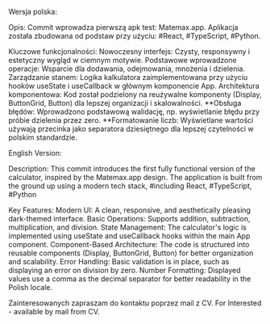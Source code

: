Wersja polska:

Opis:
Commit wprowadza pierwszą apk test: Matemax.app. Aplikacja została zbudowana od podstaw przy użyciu: #React, #TypeScript, #Python.


Kluczowe funkcjonalności:
Nowoczesny interfejs: Czysty, responsywny i estetyczny wygląd w ciemnym motywie.
Podstawowe wprowadzone operacje: Wsparcie dla dodawania, odejmowania, mnożenia i dzielenia.
Zarządzanie stanem: Logika kalkulatora zaimplementowana przy użyciu hooków useState i useCallback w głównym komponencie App.
Architektura komponentowa: Kod został podzielony na reużywalne komponenty (Display, ButtonGrid, Button) dla lepszej organizacji i skalowalności.
**Obsługa błędów: Wprowadzono podstawową walidację, np. wyświetlanie błędu przy próbie dzielenia przez zero.
**Formatowanie liczb: Wyświetlane wartości używają przecinka jako separatora dziesiętnego dla lepszej czytelności w polskim standardzie.



English Version:

Description:
This commit introduces the first fully functional version of the calculator, inspired by the Matemax.app design. The application is built from the ground up using a modern tech stack, #including React, #TypeScript, #Python

Key Features:
Modern UI: A clean, responsive, and aesthetically pleasing dark-themed interface.
Basic Operations: Supports addition, subtraction, multiplication, and division.
State Management: The calculator's logic is implemented using useState and useCallback hooks within the main App component.
Component-Based Architecture: The code is structured into reusable components (Display, ButtonGrid, Button) for better organization and scalability.
Error Handling: Basic validation is in place, such as displaying an error on division by zero.
Number Formatting: Displayed values use a comma as the decimal separator for better readability in the Polish locale.

Zainteresowanych zapraszam do kontaktu poprzez mail z CV.
For Interested  - available by mail from CV.
